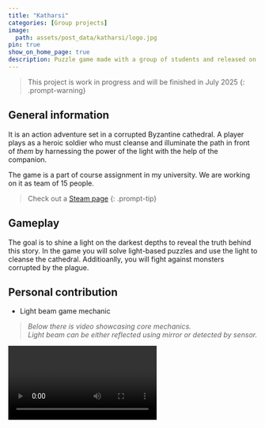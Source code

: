```yaml
---
title: "Katharsi"
categories: [Group projects]
image:
  path: assets/post_data/katharsi/logo.jpg
pin: true
show_on_home_page: true
description: Puzzle game made with a group of students and released on Steam
---
```


> This project is work in progress and will be finished in July 2025
{: .prompt-warning}

## General information

It is an action adventure set in a corrupted Byzantine cathedral. A player plays as a heroic soldier who must cleanse and illuminate the path in front of *them* by harnessing the power of the light with the help of the companion.

The game is a part of course assignment in my university. We are working on it as team of 15 people.

> Check out a [Steam page](https://store.steampowered.com/app/3365850/Katharsi/)
{: .prompt-tip}

## Gameplay

The goal is to shine a light on the darkest depths to reveal the truth behind this story. In the game you will solve light-based puzzles and use the light to cleanse the cathedral. Additioanlly, you will fight against monsters corrupted by the plague.

## Personal contribution

- Light beam game mechanic
> *Below there is video showcasing core mechanics.*\
  *Light beam can be either reflected using mirror or detected by sensor.*
<video class="w-100" controls>
  <source src="https://github.com/user-attachments/assets/64f64475-b9d2-4dfa-927e-c0c1d5ad21d3" type="video/mp4">
</video>